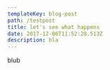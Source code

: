 ```yaml
---
templateKey: blog-post
path: /testpost
title: let's see what happens
date: 2017-12-06T11:52:28.513Z
description: bla
---
```

blub
